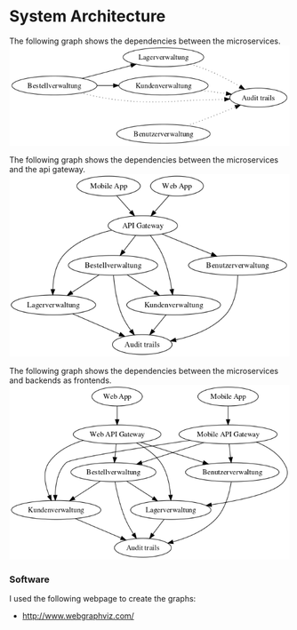 # System Architecture
The following graph shows the dependencies between the microservices.
![Service dependencies](./service-dependencies.png)

The following graph shows the dependencies between the microservices and the api gateway.
![Service dependencies with api gateway](./service-dependencies-api-gateway.png)

The following graph shows the dependencies between the microservices and backends as frontends.
![Service dependencies with api gateway](./service-dependencies-backends-for-frontends.png)

### Software
I used the following webpage to create the graphs:
- http://www.webgraphviz.com/